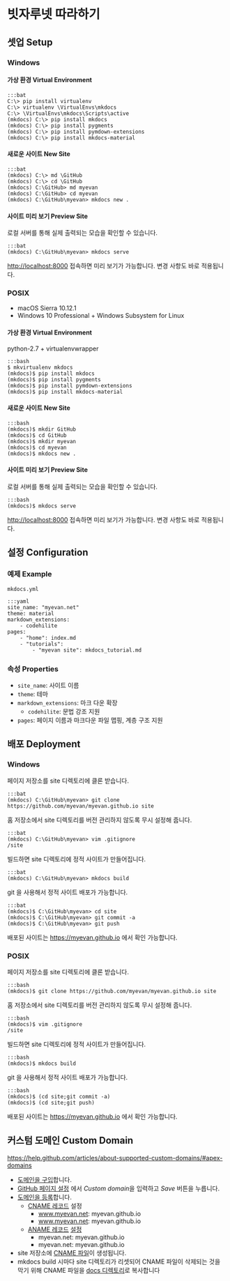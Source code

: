 # 빗자루넷 따라하기

## 셋업 Setup

### Windows

#### 가상 환경 Virtual Environment

    :::bat
    C:\> pip install virtualenv
    C:\> virtualenv \VirtualEnvs\mkdocs
    C:\> \VirtualEnvs\mkdocs\Scripts\active
    (mkdocs) C:\> pip install mkdocs
    (mkdocs) C:\> pip install pygments
    (mkdocs) C:\> pip install pymdown-extensions
    (mkdocs) C:\> pip install mkdocs-material

#### 새로운 사이트 New Site

    :::bat
    (mkdocs) C:\> md \GitHub
    (mkdocs) C:\> cd \GitHub
    (mkdocs) C:\GitHub> md myevan
    (mkdocs) C:\GitHub> cd myevan
    (mkdocs) C:\GitHub\myevan> mkdocs new .

#### 사이트 미리 보기 Preview Site

로컬 서버를 통해 실제 출력되는 모습을 확인할 수 있습니다.

    :::bat
    (mkdocs) C:\GitHub\myevan> mkdocs serve

<http://localhost:8000> 접속하면 미리 보기가 가능합니다. 변경 사항도 바로 적용됩니다. 

### POSIX

* macOS Sierra 10.12.1 
* Windows 10 Professional + Windows Subsystem for Linux

#### 가상 환경 Virtual Environment

python-2.7 + virtualenvwrapper

    :::bash
    $ mkvirtualenv mkdocs
    (mkdocs)$ pip install mkdocs
    (mkdocs)$ pip install pygments
    (mkdocs)$ pip install pymdown-extensions
    (mkdocs)$ pip install mkdocs-material

#### 새로운 사이트 New Site

    :::bash
    (mkdocs)$ mkdir GitHub
    (mkdocs)$ cd GitHub
    (mkdocs)$ mkdir myevan
    (mkdocs)$ cd myevan
    (mkdocs)$ mkdocs new .

#### 사이트 미리 보기 Preview Site

로컬 서버를 통해 실제 출력되는 모습을 확인할 수 있습니다.

    :::bash
    (mkdocs)$ mkdocs serve

<http://localhost:8000> 접속하면 미리 보기가 가능합니다. 변경 사항도 바로 적용됩니다. 

## 설정 Configuration

### 예제 Example

    mkdocs.yml

    :::yaml
    site_name: "myevan.net"
    theme: material
    markdown_extensions:
        - codehilite
    pages:
        - "home": index.md
        - "tutorials": 
            - "myevan site": mkdocs_tutorial.md

### 속성 Properties

* `site_name`: 사이트 이름 
* `theme`: 테마
* `markdown_extensions`: 마크 다운 확장 
    * `codehilite`: 문법 강조 지원
* `pages`: 페이지 이름과 마크다운 파일 맵핑, 계층 구조 지원


## 배포 Deployment

### Windows

페이지 저장소를 site 디렉토리에 클론 받습니다.

    :::bat
    (mkdocs) C:\GitHub\myevan> git clone https://github.com/myevan/myevan.github.io site

홈 저장소에서 site 디렉토리를 버전 관리하지 않도록 무시 설정해 줍니다.

    :::bat
    (mkdocs) C:\GitHub\myevan> vim .gitignore
    /site

빌드하면 site 디렉토리에 정적 사이트가 만들어집니다.

    :::bat
    (mkdocs) C:\GitHub\myevan> mkdocs build

git 을 사용해서 정적 사이트 배포가 가능합니다.

    :::bat
    (mkdocs)$ C:\GitHub\myevan> cd site
    (mkdocs)$ C:\GitHub\myevan> git commit -a
    (mkdocs)$ C:\GitHub\myevan> git push

배포된 사이트는 <https://myevan.github.io> 에서 확인 가능합니다. 

### POSIX

페이지 저장소를 site 디렉토리에 클론 받습니다.

    :::bash
    (mkdocs)$ git clone https://github.com/myevan/myevan.github.io site

홈 저장소에서 site 디렉토리를 버전 관리하지 않도록 무시 설정해 줍니다.

    :::bash
    (mkdocs)$ vim .gitignore
    /site

빌드하면 site 디렉토리에 정적 사이트가 만들어집니다.

    :::bash
    (mkdocs)$ mkdocs build

git 을 사용해서 정적 사이트 배포가 가능합니다.

    :::bash
    (mkdocs)$ (cd site;git commit -a)
    (mkdocs)$ (cd site;git push)

배포된 사이트는 <https://myevan.github.io> 에서 확인 가능합니다. 

## 커스텀 도메인 Custom Domain

<https://help.github.com/articles/about-supported-custom-domains/#apex-domains>

* [도메인을 구입](https://www.cafe24.com/?controller=domain_search)합니다. 
* [GitHub 페이지 설정](https://github.com/myevan/myevan.github.io/settings) 에서 *Custom domain*을 입력하고 *Save* 버튼을 누릅니다.
* [도메인을 등록](https://kr.dnsever.com/)합니다. 
    * [CNAME 레코드](https://help.github.com/articles/setting-up-a-www-subdomain/) 설정
        * www.myevan.net: myevan.github.io
        * www.myevan.net: myevan.github.io
    * [ANAME 레코드](https://help.github.com/articles/setting-up-an-apex-domain/#configuring-an-alias-or-aname-record-with-your-dns-provider) [설정](http://blog.kr.dnsever.com/?p=332)
        * myevan.net: myevan.github.io
        * myevan.net: myevan.github.io
* site 저장소에 [CNAME 파일](https://github.com/myevan/myevan.github.io/blob/master/CNAME)이 생성됩니다.
* mkdocs build 시마다 site 디렉토리가 리셋되어 CNAME 파일이 삭제되는 것을 막기 위해 CNAME 파일을 [docs 디렉토리](https://github.com/myevan/myevan/tree/master/docs)로 복사합니다

